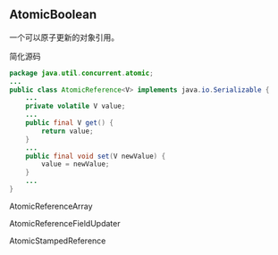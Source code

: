 AtomicBoolean
------------------------
一个可以原子更新的对象引用。

简化源码
```java
package java.util.concurrent.atomic;
...
public class AtomicReference<V> implements java.io.Serializable {
	...
	private volatile V value;
	...
	public final V get() {
        return value;
    }
	...
	public final void set(V newValue) {
        value = newValue;
    }
	...
}

```

AtomicReferenceArray

AtomicReferenceFieldUpdater

AtomicStampedReference